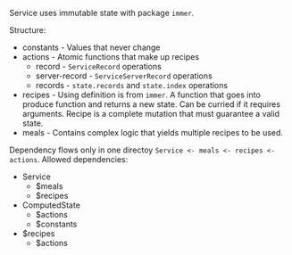 Service uses immutable state with package `immer`.

Structure:

- constants - Values that never change
- actions - Atomic functions that make up recipes
  - record - `ServiceRecord` operations
  - server-record - `ServiceServerRecord` operations
  - records - `state.records` and `state.index` operations
- recipes - Using definition is from `immer`. A function that goes into produce function and returns a new state.
  Can be curried if it requires arguments. Recipe is a complete mutation that must guarantee a valid state.
- meals - Contains complex logic that yields multiple recipes to be used.

Dependency flows only in one directoy `Service <- meals <- recipes <- actions`.
Allowed dependencies:
- Service
  - $meals
  - $recipes
- ComputedState
  - $actions
  - $constants
- $recipes
  - $actions
